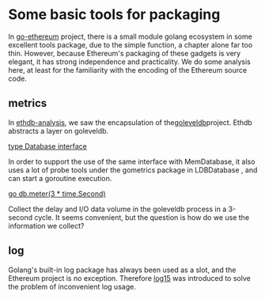 # Some basic tools for packaging

In [go-ethereum](https://github.com/ethereum/go-ethereum) project, there is a small module golang ecosystem in some excellent tools package, due to the simple function, a chapter alone far too thin. However, because Ethereum's packaging of these gadgets is very elegant, it has strong independence and practicality. We do some analysis here, at least for the familiarity with the encoding of the Ethereum source code.

## metrics

In [ethdb-analysis](./ethdb-analysis.md), we saw the encapsulation of the[goleveldb](https://github.com/syndtr/goleveldb)project. Ethdb abstracts a layer on goleveldb.

[type Database interface](https://github.com/ethereum/go-ethereum/blob/master/ethdb/interface.go#L29)

In order to support the use of the same interface with MemDatabase, it also uses a lot of probe tools under the gometrics package in LDBDatabase , and can start a goroutine execution.

[go db.meter(3 \* time.Second)](https://github.com/ethereum/go-ethereum/blob/master/ethdb/database.go#L198)

Collect the delay and I/O data volume in the goleveldb process in a 3-second cycle. It seems convenient, but the question is how do we use the information we collect?

## log

Golang's built-in log package has always been used as a slot, and the Ethereum project is no exception. Therefore [log15](https://github.com/inconshreveable/log15) was introduced to solve the problem of inconvenient log usage.
